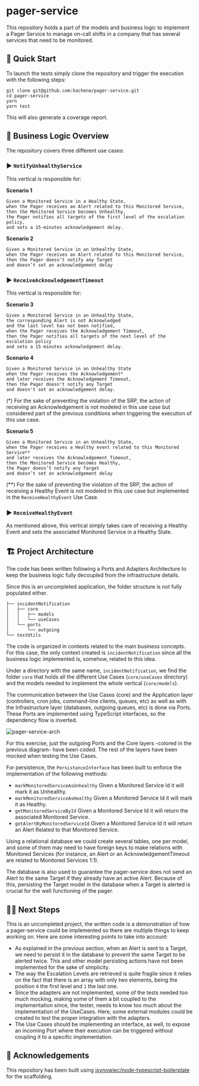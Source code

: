 # pager-service

This repository holds a part of the models and business logic to implement a Pager Service to manage on-call shifts in a company that has several services that need to be monitored.

## 🚀️ Quick Start

To launch the tests simply clone the repository and trigger the execution with the following steps:

```
git clone git@github.com:hachene/pager-service.git
cd pager-service
yarn
yarn test
```

This will also generate a coverage report.

## 🧠 Business Logic Overview

The repository covers three different use cases:

### ▶️ `NotifyUnhealthyService`
This vertical is responsible for:

**Scenario 1**
```
Given a Monitored Service in a Healthy State,
when the Pager receives an Alert related to this Monitored Service,
then the Monitored Service becomes Unhealthy,
the Pager notifies all targets of the first level of the escalation policy,
and sets a 15-minutes acknowledgement delay.
```

**Scenario 2**
```
Given a Monitored Service in an Unhealthy State,
when the Pager receives an Alert related to this Monitored Service,
then the Pager doesn’t notify any Target
and doesn’t set an acknowledgement delay
```

### ▶️ `ReceiveAcknowledgementTimeout`
This vertical is responsible for:

**Scenario 3**
```
Given a Monitored Service in an Unhealthy State,
the corresponding Alert is not Acknowledged
and the last level has not been notified,
when the Pager receives the Acknowledgement Timeout,
then the Pager notifies all targets of the next level of the escalation policy
and sets a 15-minutes acknowledgement delay.
```

**Scenario 4**
```
Given a Monitored Service in an Unhealthy State
when the Pager receives the Acknowledgement*
and later receives the Acknowledgement Timeout,
then the Pager doesn't notify any Target
and doesn't set an acknowledgement delay.
```

(*) For the sake of preventing the violation of the SRP, the action of receiving an Acknowledgement is not modeled in this use case but considered part of the previous conditions when triggering the execution of this use case.

**Scenario 5**
```
Given a Monitored Service in an Unhealthy State,
when the Pager receives a Healthy event related to this Monitored Service**
and later receives the Acknowledgement Timeout,
then the Monitored Service becomes Healthy,
the Pager doesn’t notify any Target
and doesn’t set an acknowledgement delay
```

(\*\*) For the sake of preventing the violation of the SRP, the action of receiving a Healthy Event is not modeled in this use case but implemented in the `ReceiveHealthyEvent` Use Case.

### ▶️ `ReceiveHealthyEvent`

As mentioned above, this vertical simply takes care of receiving a Healthy Event and sets the associated Monitored Service in a Healthy State.

## 🏗️ Project Architecture

The code has been written following a Ports and Adapters Architecture to keep the business logic fully decoupled from the infrastructure details.

Since this is an uncompleted application, the folder structure is not fully populated either.


```src
├── incidentNotification
│   ├── core
│   │   ├── models
│   │   └── useCases
│   └── ports
│       └── outgoing
└── testUtils
```

The code is organized in contexts related to the main business concepts. For this case, the only context created is `incidentNotification` since all the business logic implemented is, somehow, related to this idea.

Under a directory with the same name, `incidentNotification`, we find the folder `core` that holds all the different Use Cases (`core/useCases` directory) and the models needed to implement the whole vertical (`core/models`).

The communication between the Use Cases (core) and the Application layer (controllers, cron jobs, command-line clients, queues, etc) as well as with the Infrastructure layer (databases, outgoing queues, etc) is done via Ports. These Ports are implemented using TypeScript interfaces, so the dependency flow is inverted.

![pager-service-arch](https://user-images.githubusercontent.com/7657547/127133468-2a66b365-aafd-45f6-b767-0dbf28446fb9.png)
 
For this exercise, just the outgoing Ports and the Core layers -colored in the previous diagram- have been coded. The rest of the layers have been mocked when testing the Use Cases.

For persistence, the `PersistanceInterface` has been built to enforce the implementation of the following methods:

- `markMonitoredServiceAsUnhealthy` Given a Monitored Service Id it will mark it as Unhealthy.
- `markMonitoredServiceAsHealthy` Given a Monitored Service Id it will mark it as Healthy.
- `getMonitoredServiceById`  Given a Monitored Service Id it will return the associated Monitored Service.
- `getAlertByMonitoredServiceId` Given a Monitored Service Id it will return an Alert Related to that Monitored Service.

Using a relational database we could create several tables, one per model, and some of them may need to have foreign keys to make relations with Monitored Services (for instance, an Alert or an AcknowledgementTimeout are related to Monitored Services 1:1).

The database is also used to guarantee the pager-service does not send an Alert to the same Target if they already have an active Alert. Because of this, persisting the Target model in the database when a Target is alerted is crucial for the well functioning of the pager.

## 🏃‍♀️ Next Steps

This is an uncompleted project, the written code is a demonstration of how a pager-service could be implemented so there are multiple things to keep working on. Here are some interesting points to take into account:

- As explained in the previous section, when an Alert is sent to a Target, we need to persist it in the database to prevent the same Target to be alerted twice. This and other model persisting actions have not been implemented for the sake of simplicity.
- The way the Escalation Levels are retrieved is quite fragile since it relies on the fact that there is an array with only two elements, being the position `0` the first level and `1` the last one.
- Since the adapters are not implemented, some of the tests needed too much mocking, making some of them a bit coupled to the implementation since, the tester, needs to know too much about the implementation of the UseCases. Here, some external modules could be created to test the proper integration with the adapters.
- The Use Cases should be implementing an interface, as well, to expose an incoming Port where their execution can be triggered without coupling it to a specific implementation.

## 🤗️ Acknowledgements

This repository has been built using [jsynowiec/node-typescript-boilerplate](https://github.com/jsynowiec/node-typescript-boilerplate) for the scaffolding.


